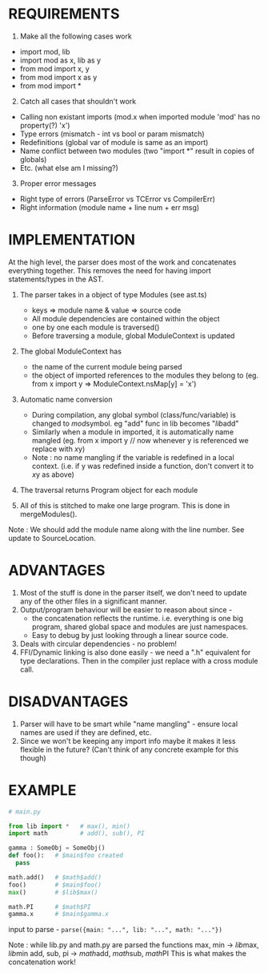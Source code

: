 
REQUIREMENTS
============

1. Make all the following cases work
  - import mod, lib
  - import mod as x, lib as y
  - from mod import x, y
  - from mod import x as y
  - from mod import *

2. Catch all cases that shouldn't work
  - Calling non existant imports
      (mod.x when imported module 'mod' has no property(?) 'x')
  - Type errors (mismatch - int vs bool or param mismatch)
  - Redefinitions 
      (global var of module is same as an import)
  - Name conflict between two modules 
      (two "import *" result in copies of globals)
  - Etc. (what else am I missing?)

3. Proper error messages
  - Right type of errors (ParseError vs TCError vs CompilerErr)
  - Right information (module name + line num + err msg)


IMPLEMENTATION
==============

At the high level, the parser does most of the work and concatenates everything together.
This removes the need for having import statements/types in the AST.

1. The parser takes in a object of type Modules (see ast.ts)
    - keys => module name & value => source code
    - All module dependencies are contained within the object
    - one by one each module is traversed()
    - Before traversing a module, global ModuleContext is updated

2. The global ModuleContext has 
    - the name of the current module being parsed
    - the object of imported references to the modules they belong to
        (eg. from x import y => ModuleContext.nsMap[y] = 'x')

3. Automatic name conversion
    - During compilation, any global symbol (class/func/variable) is 
        changed to $mod$symbol. eg "add" func in lib becomes "$lib$add"
    - Similarly when a module in imported, it is automatically name mangled
        (eg. from x import y // now whenever y is referenced we replace with $x$y)
    - Note : no name mangling if the variable is redefined in a local context.
        (i.e. if y was redefined inside a function, don't convert it to $x$y as above)

4. The traversal returns Program<SourceLocation> object for each module

5. All of this is stitched to make one large program. This is done in mergeModules().

Note : We should add the module name along with the line number. See update to SourceLocation.


ADVANTAGES
==========

1. Most of the stuff is done in the parser itself, we don't need to update any of
    the other files in a significant manner.
2. Output/program behaviour will be easier to reason about since -
    - the concatenation reflects the runtime. i.e. everything is one big program,
        shared global space and modules are just namespaces.
    - Easy to debug by just looking through a linear source code.
3. Deals with circular dependencies - no problem!
4. FFI/Dynamic linking is also done easily - we need a ".h" equivalent for 
    type declarations. Then in the compiler just replace with a cross module call.


DISADVANTAGES
=============

1. Parser will have to be smart while "name mangling" - ensure local names are used
    if they are defined, etc.
2. Since we won't be keeping any import info maybe it makes it less flexible in the
    future? (Can't think of any concrete example for this though)


EXAMPLE
=======

```py
# main.py

from lib import *   # max(), min()
import math         # add(), sub(), PI

gamma : SomeObj = SomeObj()
def foo():   # $main$foo created
  pass

math.add()   # $math$add()
foo()        # $main$foo()
max()        # $lib$max()

math.PI      # $math$PI
gamma.x      # $main$gamma.x
```

input to parse -
`parse({main: "...", lib: "...", math: "..."})`

Note : while lib.py and math.py are parsed the functions 
  max, min -> $lib$max, $lib$min
  add, sub, pi -> $math$add, $math$sub, $math$PI
This is what makes the concatenation work!

